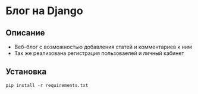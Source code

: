 # Блог на Django

## Описание

* Веб-блог с возможностью добавления статей и комментариев к ним
* Так же реализована регистрация пользоваелей и личный кабинет

## Установка

```
pip install -r requirements.txt

```
